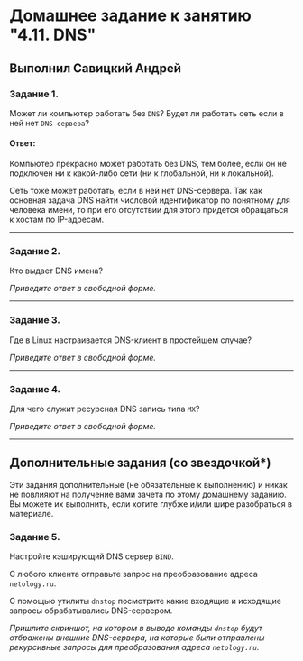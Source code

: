 # Домашнее задание к занятию "4.11. DNS"

## Выполнил Савицкий Андрей

### Задание 1. 

Может ли компьютер работать без `DNS`? Будет ли работать сеть если в ней нет `DNS-сервера`? 

#### Ответ:
 
 Компьютер прекрасно может работать без DNS, тем более, если он не подключен ни к какой-либо сети (ни к глобальной, ни к локальной). 
 
 Сеть тоже может работать, если в ней нет DNS-сервера. Так как основная задача DNS найти числовой идентификатор по понятному для человека имени, то при его отсутствии для этого придется обращаться к хостам по IP-адресам.

---

### Задание 2. 

Кто выдает DNS имена? 

*Приведите ответ в свободной форме.*

---

### Задание 3. 

Где в Linux настраивается DNS-клиент в простейшем случае?

*Приведите ответ в свободной форме.*

---

### Задание 4. 

Для чего служит ресурсная DNS запись типа `MX`?

*Приведите ответ в свободной форме.*

---

## Дополнительные задания (со звездочкой*)
Эти задания дополнительные (не обязательные к выполнению) и никак не повлияют на получение вами зачета по этому домашнему заданию. Вы можете их выполнить, если хотите глубже и/или шире разобраться в материале.



### Задание 5. 

Настройте кэширующий DNS сервер `BIND`. 

С любого клиента отправьте запрос на преобразование адреса `netology.ru`.

С помощью утилиты `dnstop` посмотрите какие входящие и исходящие запросы обрабатывались DNS-сервером.

*Пришлите скриншот, на котором в выводе команды `dnstop` будут отбражены внешние DNS-сервера, на которые были отправлены рекурсивные запросы для преобразования адреса `netology.ru`.*


